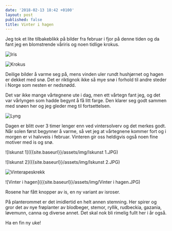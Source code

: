 ```yaml
---
date: '2018-02-13 18:42 +0100'
layout: post
published: false
title: Vinter i hagen
---
```


Jeg tok et lite tilbakeblikk på bilder fra februar i fjor på denne tiden og da fant jeg en blomstrende våriris og noen tidlige krokus. 

![Iris]({{site.baseurl}}/assets/img/Iris.JPG)


![Krokus]({{site.baseurl}}/assets/img/Krokus.JPG)

Deilige bilder å varme seg på, mens vinden uler rundt hushjørnet og hagen er dekket med snø. Det er riktignok ikke så mye snø i forhold til andre steder i Norge som nesten er nedsnødd.

Det var ikke mange vårtegnene ute i dag, men ett vårtegn fant jeg, og det var vårlyngen som hadde begynt å få litt farge. Den klarer seg godt sammen med snøen her og jeg gleder meg til fortsettelsen.

![Lyng]({{site.baseurl}}/assets/img/Lyng.JPG)

Dagen er blitt over 3 timer lenger enn ved vintersolverv og det merkes godt. Når solen først begynner å varme, så vet jeg at vårtegnene kommer fort og i morgen er vi halvveis i februar. Vinteren gir oss heldigvis også noen fine motiver med is og snø. 

![Iskunst 1]({{site.baseurl}}/assets/img/Iskunst 1.JPG)


![Iskunst 2]({{site.baseurl}}/assets/img/Iskunst 2.JPG)


![Vinterapeskrekk]({{site.baseurl}}/assets/img/Vinterapeskrekk.JPG)


![Vinter i hagen]({{site.baseurl}}/assets/img/Vinter i hagen.JPG)


Rosene har fått knopper av is, en ny variant av isroser. 


På planterommet er det imidlertid en helt annen stemning. Her spirer og gror det av nye frøplanter av blodbeger, stemor, ryllik, rudbeckia, gazania, løvemunn, canna og diverse annet.  Det skal nok bli rimelig fullt her i år også. 

Ha en fin ny uke!

